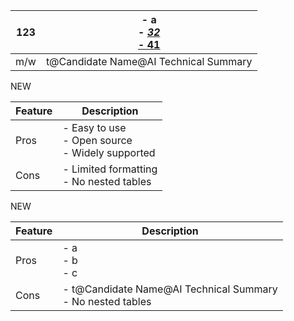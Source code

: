 | **123** | - a<br>- <u>_32_<u><br>- 41<br> |
| ------------ | ------------------------------------ |
| m/w | t@Candidate Name@AI Technical Summary |

NEW


| Feature    | Description                      |
|------------|----------------------------------|
| Pros       | - Easy to use<br>- Open source<br>- Widely supported |
| Cons       | - Limited formatting<br>- No nested tables |


NEW 


| Feature    | Description                      |
|------------|----------------------------------|
| Pros       | - a<br>- b<br>- c |
| Cons       | - t@Candidate Name@AI Technical Summary<br>- No nested tables |
